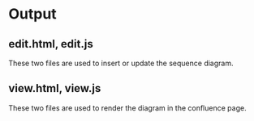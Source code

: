 # Output
## edit.html, edit.js
These two files are used to insert or update the sequence diagram. 
  
## view.html, view.js
These two files are used to render the diagram in the confluence page.

